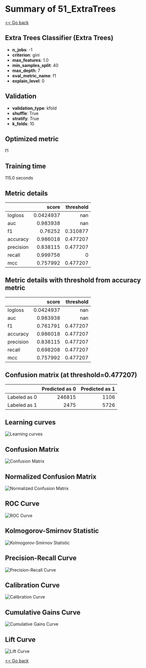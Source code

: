 # Summary of 51_ExtraTrees

[<< Go back](../README.md)


## Extra Trees Classifier (Extra Trees)
- **n_jobs**: -1
- **criterion**: gini
- **max_features**: 1.0
- **min_samples_split**: 40
- **max_depth**: 7
- **eval_metric_name**: f1
- **explain_level**: 0

## Validation
 - **validation_type**: kfold
 - **shuffle**: True
 - **stratify**: True
 - **k_folds**: 10

## Optimized metric
f1

## Training time

115.0 seconds

## Metric details
|           |     score |   threshold |
|:----------|----------:|------------:|
| logloss   | 0.0424937 |  nan        |
| auc       | 0.983938  |  nan        |
| f1        | 0.76252   |    0.310877 |
| accuracy  | 0.986018  |    0.477207 |
| precision | 0.838115  |    0.477207 |
| recall    | 0.999756  |    0        |
| mcc       | 0.757992  |    0.477207 |


## Metric details with threshold from accuracy metric
|           |     score |   threshold |
|:----------|----------:|------------:|
| logloss   | 0.0424937 |  nan        |
| auc       | 0.983938  |  nan        |
| f1        | 0.761791  |    0.477207 |
| accuracy  | 0.986018  |    0.477207 |
| precision | 0.838115  |    0.477207 |
| recall    | 0.698208  |    0.477207 |
| mcc       | 0.757992  |    0.477207 |


## Confusion matrix (at threshold=0.477207)
|              |   Predicted as 0 |   Predicted as 1 |
|:-------------|-----------------:|-----------------:|
| Labeled as 0 |           246815 |             1106 |
| Labeled as 1 |             2475 |             5726 |

## Learning curves
![Learning curves](learning_curves.png)
## Confusion Matrix

![Confusion Matrix](confusion_matrix.png)


## Normalized Confusion Matrix

![Normalized Confusion Matrix](confusion_matrix_normalized.png)


## ROC Curve

![ROC Curve](roc_curve.png)


## Kolmogorov-Smirnov Statistic

![Kolmogorov-Smirnov Statistic](ks_statistic.png)


## Precision-Recall Curve

![Precision-Recall Curve](precision_recall_curve.png)


## Calibration Curve

![Calibration Curve](calibration_curve_curve.png)


## Cumulative Gains Curve

![Cumulative Gains Curve](cumulative_gains_curve.png)


## Lift Curve

![Lift Curve](lift_curve.png)



[<< Go back](../README.md)
